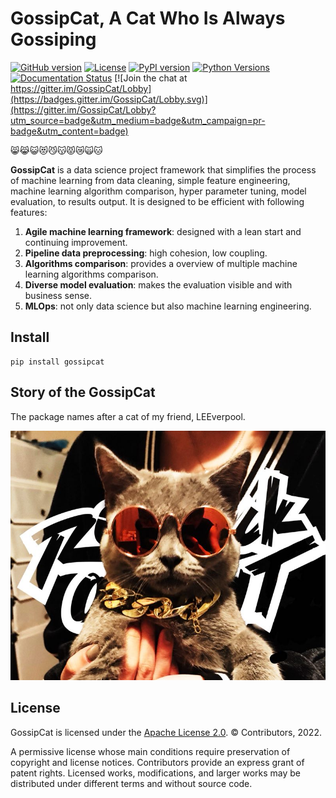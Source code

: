 GossipCat, A Cat Who Is Always Gossiping
========================================

[![GitHub version](https://badge.fury.io/gh/Ewen2015%2FGossipCat.svg)](https://badge.fury.io/gh/Ewen2015%2FGossipCat)
[![License](https://img.shields.io/badge/License-Apache%202.0-blue.svg)](https://opensource.org/licenses/Apache-2.0)
[![PyPI version](https://badge.fury.io/py/gossipcat.svg)](https://badge.fury.io/py/gossipcat)
[![Python Versions](https://img.shields.io/pypi/pyversions/gossipcat.svg)](https://pypi.python.org/pypi/gossipcat)
[![Documentation Status](https://readthedocs.org/projects/gossipcat/badge/?version=latest)](https://gossipcat.readthedocs.io/en/latest/?badge=latest)
[![Join the chat at https://gitter.im/GossipCat/Lobby](https://badges.gitter.im/GossipCat/Lobby.svg)](https://gitter.im/GossipCat/Lobby?utm_source=badge&utm_medium=badge&utm_campaign=pr-badge&utm_content=badge)

😸😹😺😻😼😽😾😿🙀🐱

**GossipCat** is a data science project framework that simplifies the process of machine learning from data cleaning, simple feature engineering, machine learning algorithm comparison, hyper parameter tuning, model evaluation, to results output. It is designed to be efficient with following features:

1. **Agile machine learning framework**: designed with a lean start and continuing improvement.
2. **Pipeline data preprocessing**: high cohesion, low coupling.
3. **Algorithms comparison**: provides a overview of multiple machine learning algorithms comparison.
4. **Diverse model evaluation**: makes the evaluation visible and with business sense.
5. **MLOps**: not only data science but also machine learning engineering.

Install
----------------------

```shell
pip install gossipcat
```

Story of the GossipCat
----------------------

The package names after a cat of my friend, LEEverpool. 

<img src="https://raw.githubusercontent.com/Ewen2015/GossipCat/master/GossipCat.jpeg">


License
-------

GossipCat is licensed under the [Apache License 2.0](https://github.com/Ewen2015/GossipCat/blob/master/LICENSE). © Contributors, 2022.

A permissive license whose main conditions require preservation of copyright and license notices. Contributors provide an express grant of patent rights. Licensed works, modifications, and larger works may be distributed under different terms and without source code.

